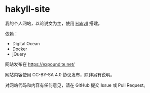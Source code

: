 hakyll-site
===========

我的个人网站，以论说文为主，使用 [Hakyll](http://jaspervdj.be/hakyll/) 搭建。

依赖：

- Digital Ocean
- Docker
- jQuery

网站发布在 <https://expoundite.net/>

网站内容使用 CC-BY-SA 4.0 协议发布，除非另有说明。

对网站代码和内容有任何意见，请在 GitHub 提交 Issue 或 Pull Request。
